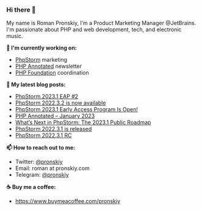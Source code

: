 ### Hi there 👋

My name is Roman Pronskiy, I’m a Product Marketing Manager @JetBrains. I'm passionate about PHP and web development, tech, and electronic music.

**👷 I'm currently working on:**
- [PhpStorm](https://jetbrains.com/phpstorm/) marketing
- [PHP Annotated](https://info.jetbrains.com/PHP-Annotated-Subscription.html) newsletter
- [PHP Foundation](http://thephp.foundation/) coordination

**📜 My latest blog posts:**
<!-- BLOG-POST-LIST:START -->
- [PhpStorm 2023.1 EAP #2](https://blog.jetbrains.com/phpstorm/2023/02/phpstorm-2023-1-eap-2/)
- [PhpStorm 2022.3.2 is now available](https://blog.jetbrains.com/phpstorm/2023/01/phpstorm-2022-3-2-is-now-available/)
- [PhpStorm 2023.1 Early Access Program Is Open!](https://blog.jetbrains.com/phpstorm/2023/01/phpstorm-2023-1-early-access-program-is-open/)
- [PHP Annotated – January 2023](https://blog.jetbrains.com/phpstorm/2023/01/php-annotated-january-2023/)
- [What’s Next in PhpStorm: The 2023.1 Public Roadmap](https://blog.jetbrains.com/phpstorm/2023/01/what-s-next-in-phpstorm-the-2023-1-public-roadmap/)
- [PhpStorm 2022.3.1 is released](https://blog.jetbrains.com/phpstorm/2022/12/phpstorm-2022-3-1-is-released/)
- [PhpStorm 2022.3.1 RC](https://blog.jetbrains.com/phpstorm/2022/12/phpstorm-2022-3-1-rc/)
<!-- BLOG-POST-LIST:END -->

**📫 How to reach out to me:**
- Twitter: [@pronskiy](https://twitter.com/pronskiy)
- Email: roman at pronskiy.com
- Telegram: [@pronskiy](https://t.me/pronskiy)

**☕️ Buy me a coffee:**
- https://www.buymeacoffee.com/pronskiy

<!--
- 💬 Ask me about [PhpStorm](https://www.jetbrains.com/phpstorm/) and PHP.

Here are some ideas to get you started:

- 🔭 I’m currently working on ...
- 🌱 I’m currently learning ...
- 👯 I’m looking to collaborate on ...
- 🤔 I’m looking for help with ...
- 💬 Ask me about ...
- 📫 How to reach me: ...
- 😄 Pronouns: ...
- ⚡ Fun fact: ...
-->
